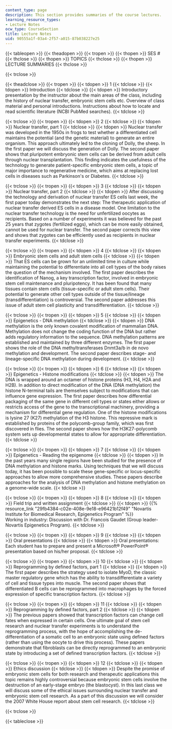 ```yaml
---
content_type: page
description: This section provides summaries of the course lectures.
learning_resource_types:
- Lecture Notes
ocw_type: CourseSection
title: Lecture Notes
uid: 90555a1f-03a4-2f57-a015-87b038227e25
---
```


{{< tableopen >}}
{{< theadopen >}}
{{< tropen >}}
{{< thopen >}}
SES #
{{< thclose >}}
{{< thopen >}}
TOPICS
{{< thclose >}}
{{< thopen >}}
LECTURE SUMMARIES
{{< thclose >}}

{{< trclose >}}

{{< theadclose >}}
{{< tropen >}}
{{< tdopen >}}
1
{{< tdclose >}}
{{< tdopen >}}
Introduction
{{< tdclose >}}
{{< tdopen >}}
Introductory presentation by the instructor about the main areas of the class, including the history of nuclear transfer, embryonic stem cells etc. Overview of class material and personal introductions. Instructions about how to locate and read scientific literature (NCBI PubMed searches).
{{< tdclose >}}

{{< trclose >}}
{{< tropen >}}
{{< tdopen >}}
2
{{< tdclose >}}
{{< tdopen >}}
Nuclear transfer, part 1
{{< tdclose >}}
{{< tdopen >}}
Nuclear transfer was developed in the 1950s in frogs to test whether a differentiated cell maintains the potential (and the genetic material) to generate an entire organism. This approach ultimately led to the cloning of Dolly, the sheep. In the first paper we will discuss the generation of Dolly. The second paper shows that pluripotent embryonic stem cells can be derived from adult cells through nuclear transplantation. This finding indicates the usefulness of the technology to generate patient-specific embryonic stem cells, a topic of major importance to regenerative medicine, which aims at replacing lost cells in diseases such as Parkinson's or Diabetes.
{{< tdclose >}}

{{< trclose >}}
{{< tropen >}}
{{< tdopen >}}
3
{{< tdclose >}}
{{< tdopen >}}
Nuclear transfer, part 2
{{< tdclose >}}
{{< tdopen >}}
After discussing the technology and derivation of nuclear transfer ES cells last week, the first paper today demonstrates the next step: The therapeutic application of nuclear transfer derived ES cells in a disease model. One limitation to the nuclear transfer technology is the need for unfertilized oocytes as recipients. Based on a number of experiments it was believed for the past 25 years that zygotes (fertilized eggs), which can be more easily obtained, cannot be used for nuclear transfer. The second paper corrects this view and shows that zygotes can be efficiently used as recipients in nuclear transfer experiments.
{{< tdclose >}}

{{< trclose >}}
{{< tropen >}}
{{< tdopen >}}
4
{{< tdclose >}}
{{< tdopen >}}
Embryonic stem cells and adult stem cells
{{< tdclose >}}
{{< tdopen >}}
That ES cells can be grown for an unlimited time in culture while maintaining the potential to differentiate into all cell types of the body raises the question of the mechanism involved. The first paper describes the identification of Nanog, a key transcription factor, involved in embryonic stem cell maintenance and pluripotency. It has been found that many tissues contain stem cells (tissue-specific or adult stem cells). Their potential to generate other cell types outside of the tissue/lineage (transdifferentiation) is controversial. The second paper addresses this issue of adult stem cell plasticity and transdifferentiation.
{{< tdclose >}}

{{< trclose >}}
{{< tropen >}}
{{< tdopen >}}
5
{{< tdclose >}}
{{< tdopen >}}
Epigenetics - DNA methylation
{{< tdclose >}}
{{< tdopen >}}
DNA methylation is the only known covalent modification of mammalian DNA. Methylation does not change the coding function of the DNA but rather adds regulatory information to the sequence. DNA methylation patterns are established and maintained by three different enzymes. The first paper shows the role of the DNA methyltransferases Dnmt3a/b in de novo methylation and development. The second paper describes stage- and lineage-specific DNA methylation during development.
{{< tdclose >}}

{{< trclose >}}
{{< tropen >}}
{{< tdopen >}}
6
{{< tdclose >}}
{{< tdopen >}}
Epigenetics - Histone modifications
{{< tdclose >}}
{{< tdopen >}}
The DNA is wrapped around an octamer of histone proteins (H3, H4, H2A and H2B). In addition to direct modification of the DNA (DNA methylation) the histone N-terminal tails are themselves subject to modifications that can influence gene expression. The first paper describes how differential packaging of the same gene in different cell types or states either allows or restricts access of the gene to the transcriptional machinery, providing a mechanism for differential gene regulation. One of the histone modifications is lysine 27 (K27) methylation of the H3 histone. This repressive mark is established by proteins of the polycomb-group family, which was first discovered in flies. The second paper shows how the H3K27-polycomb system sets up developmental states to allow for appropriate differentiation.
{{< tdclose >}}

{{< trclose >}}
{{< tropen >}}
{{< tdopen >}}
7
{{< tdclose >}}
{{< tdopen >}}
Epigenetics - Reading the epigenome
{{< tdclose >}}
{{< tdopen >}}
In the past years many single regions have been studied for the presence of DNA methylation and histone marks. Using techniques that we will discuss today, it has been possible to scale these gene-specific or locus-specific approaches to allow more comprehensive studies. These papers describe approaches for the analysis of DNA methylation and histone methylation on a genome-wide scale.
{{< tdclose >}}

{{< trclose >}}
{{< tropen >}}
{{< tdopen >}}
8
{{< tdclose >}}
{{< tdopen >}}
Field trip and written assignment
{{< tdclose >}}
{{< tdopen >}}
{{% resource_link "29fb4384-c02e-408e-9e18-e96421b12f49" "Novartis Institute for Biomedical Research, Epigenetics Program" %}}  
Working in industry: Discussion with Dr. Francois Gaudet (Group leader-Novartis Epigenetics Program).
{{< tdclose >}}

{{< trclose >}}
{{< tropen >}}
{{< tdopen >}}
9
{{< tdclose >}}
{{< tdopen >}}
Oral presentations
{{< tdclose >}}
{{< tdopen >}}
Oral presentations: Each student has to prepare and present a Microsoft® PowerPoint® presentation based on his/her proposal.
{{< tdclose >}}

{{< trclose >}}
{{< tropen >}}
{{< tdopen >}}
10
{{< tdclose >}}
{{< tdopen >}}
Reprogramming by defined factors, part 1
{{< tdclose >}}
{{< tdopen >}}
The first paper describes the strategy used to isolate MyoD, the classic master regulatory gene which has the ability to transdifferentiate a variety of cell and tissue types into muscle. The second paper shows that differentiated B cells can be reprogrammed into macrophages by the forced expression of specific transcription factors.
{{< tdclose >}}

{{< trclose >}}
{{< tropen >}}
{{< tdopen >}}
11
{{< tdclose >}}
{{< tdopen >}}
Reprogramming by defined factors, part 2
{{< tdclose >}}
{{< tdopen >}}
The previous papers showed that transcription factors can change cell fates when expressed in certain cells. One ultimate goal of stem cell research and nuclear transfer experiments is to understand the reprogramming process, with the hope of accomplishing the de-differentiation of a somatic cell to an embryonic state using defined factors (rather than using the oocyte to drive this process). These papers demonstrate that fibroblasts can be directly reprogrammed to an embryonic state by introducing a set of defined transcription factors.
{{< tdclose >}}

{{< trclose >}}
{{< tropen >}}
{{< tdopen >}}
12
{{< tdclose >}}
{{< tdopen >}}
Ethics discussion
{{< tdclose >}}
{{< tdopen >}}
Despite the promise of embryonic stem cells for both research and therapeutic applications this topic remains highly controversial because embryonic stem cells involve the destruction of an early-stage embryo (the blastocyst). In this last class we will discuss some of the ethical issues surrounding nuclear transfer and embryonic stem cell research. As a part of this discussion we will consider the 2007 White House report about stem cell research.
{{< tdclose >}}

{{< trclose >}}

{{< tableclose >}}